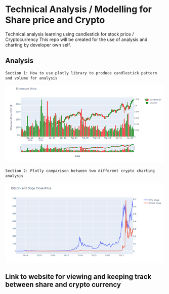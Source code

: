 # Technical Analysis / Modelling for Share price and Crypto
Technical analysis learning using candlestick for stock price / Cryptocurrency
This repo will be created for the use of analysis and charting by developer own self.

## Analysis 

```
Section 1: How to use plotly library to produce candlestick pattern and volume for analysis
```

![ethereum_price](img/plotly_eth_price.png)


```
Section 2: Plotly comparison between two different crypto charting analysis
```
![btcdoge_price](img/plotlyBTCDOGE_comp.png)


## Link to website for viewing and keeping track between share and crypto currency
